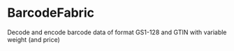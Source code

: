 # BarcodeFabric
Decode and encode barcode data of format GS1-128 and GTIN with variable weight (and price)
